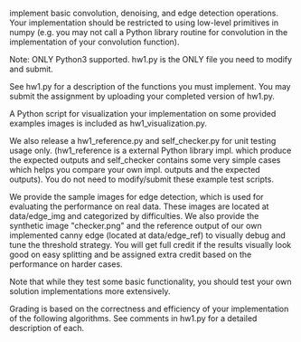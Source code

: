 implement basic convolution, denoising, and edge detection operations. Your implementation should be restricted to using low-level primitives in numpy (e.g. you may not call a Python library routine for convolution in the implementation of your convolution function).

Note: ONLY Python3 supported. hw1.py is the ONLY file you need to modify and submit. 

See hw1.py for a description of the functions you must implement.  You may submit the assignment by uploading your completed version of hw1.py.

A Python script for visualization your implementation on some provided examples images is included as hw1_visualization.py.   

We also release a hw1_reference.py and self_checker.py for unit testing usage only. (hw1_reference is a external Python library impl. which produce the expected outputs and self_checker contains some very simple cases which  helps you compare your own impl. outputs and the expected outputs). You do not need to modify/submit these example test scripts. 

We provide the sample images for edge detection, which is used for evaluating the performance  on real data.  These images are located at data/edge_img and  categorized by difficulties. We also provide the synthetic image "checker.png" and the reference output of our own implemented canny edge (located at data/edge_ref) to visually debug and tune the threshold strategy.  You will get full credit if the results visually look good on easy splitting and be assigned extra credit based on the performance on harder cases.

Note that while they test some basic functionality, you should test your own solution implementations more extensively.

Grading is based on the correctness and efficiency of your implementation of the following algorithms.  See comments in hw1.py for a detailed description of each. 